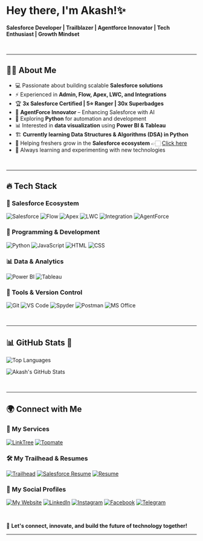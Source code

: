 # Hey there, I'm Akash!✨


**Salesforce Developer  |  Trailblazer |  Agentforce Innovator  |  Tech Enthusiast  |  Growth Mindset**

<br> 
  
--- 
 
## 👨‍💻 About Me  
  
- 💻 Passionate about building scalable **Salesforce solutions**
- ⚡ Experienced in **Admin, Flow, Apex, LWC, and Integrations**
- 🏆 **3x Salesforce Certified | 5⭐ Ranger | 30x Superbadges**
- 🤖 **AgentForce Innovator** – Enhancing Salesforce with AI 
- 🐍 Exploring **Python** for automation and development  
- 📊 Interested in **data visualization** using **Power BI & Tableau**
- 🏗️ **Currently learning Data Structures & Algorithms (DSA) in Python**  
- 🤝 Helping freshers grow in the **Salesforce ecosystem**  👉🏻 [Click here](your-topmate-url)  
- 📖 Always learning and experimenting with new technologies  

<br>

---

## 🔥 Tech Stack  

### 🚀 Salesforce Ecosystem  
![Salesforce](https://img.shields.io/badge/Salesforce-00A1E0?style=for-the-badge&logo=salesforce&logoColor=white)  ![Flow](https://img.shields.io/badge/Flow-FF9900?style=for-the-badge&logo=salesforce&logoColor=white)  ![Apex](https://img.shields.io/badge/Apex-430098?style=for-the-badge&logo=salesforce&logoColor=white) ![LWC](https://img.shields.io/badge/LWC-0176D3?style=for-the-badge&logo=salesforce&logoColor=white)  ![Integration](https://img.shields.io/badge/Integration-FF5733?style=for-the-badge&logo=salesforce&logoColor=white)  ![AgentForce](https://img.shields.io/badge/AgentForce-430098?style=for-the-badge&logo=salesforce&logoColor=white)  



### 🐍 Programming & Development  
![Python](https://img.shields.io/badge/Python-3776AB?style=for-the-badge&logo=python&logoColor=white)  ![JavaScript](https://img.shields.io/badge/JavaScript-F7DF1E?style=for-the-badge&logo=javascript&logoColor=black)  ![HTML](https://img.shields.io/badge/HTML5-E34F26?style=for-the-badge&logo=html5&logoColor=white)  ![CSS](https://img.shields.io/badge/CSS3-1572B6?style=for-the-badge&logo=css3&logoColor=white)  


### 📊 Data & Analytics  
![Power BI](https://img.shields.io/badge/Power%20BI-F2C811?style=for-the-badge&logo=power-bi&logoColor=black)  ![Tableau](https://img.shields.io/badge/Tableau-E97627?style=for-the-badge&logo=tableau&logoColor=white)  


### 🔧 Tools & Version Control  
![Git](https://img.shields.io/badge/Git-F05032?style=for-the-badge&logo=git&logoColor=white)  ![VS Code](https://img.shields.io/badge/VS%20Code-007ACC?style=for-the-badge&logo=visual-studio-code&logoColor=white)  ![Spyder](https://img.shields.io/badge/Spyder-FF0000?style=for-the-badge&logo=spyder-ide&logoColor=white)  ![Postman](https://img.shields.io/badge/Postman-FF6C37?style=for-the-badge&logo=postman&logoColor=white)  ![MS Office](https://img.shields.io/badge/MS%20Office-D83B01?style=for-the-badge&logo=microsoft-office&logoColor=white)  

<br>

---

## 📊 GitHub Stats 🌱    

![Top Languages](https://github-readme-stats.vercel.app/api/top-langs/?username=akash15-dev&layout=compact&theme=radical)  

![Akash's GitHub Stats](https://github-readme-stats.vercel.app/api?username=akash15-dev&show_icons=true&theme=radical)  

<br>

---

## 🌍 Connect with Me  
 

### 💼 My Services  

[![LinkTree](https://img.shields.io/badge/LinkTree-39E09B?style=for-the-badge&logo=linktree&logoColor=white)](your-linktree-url)  [![Topmate](https://img.shields.io/badge/Topmate-FF5722?style=for-the-badge&logo=topmate&logoColor=white)](your-topmate-url)  

### 🛠 My Trailhead & Resumes  

[![Trailhead](https://img.shields.io/badge/Trailhead-00A1E0?style=for-the-badge&logo=salesforce&logoColor=white)](your-trailhead-url)  [![Salesforce Resume](https://img.shields.io/badge/Salesforce%20Resume-FF9900?style=for-the-badge&logo=salesforce&logoColor=white)](your-salesforce-resume-url)  [![Resume](https://img.shields.io/badge/Resume-4CAF50?style=for-the-badge&logo=read-the-docs&logoColor=white)](your-resume-url)

### 🔗 My Social Profiles

[![My Website](https://img.shields.io/badge/My%20Website-FF5722?style=for-the-badge&logo=google-chrome&logoColor=white)](your-website-url)  [![LinkedIn](https://img.shields.io/badge/LinkedIn-0077B5?style=for-the-badge&logo=linkedin&logoColor=white)](your-linkedin-url)  [![Instagram](https://img.shields.io/badge/Instagram-E4405F?style=for-the-badge&logo=instagram&logoColor=white)](your-instagram-url)  [![Facebook](https://img.shields.io/badge/Facebook-1877F2?style=for-the-badge&logo=facebook&logoColor=white)](your-facebook-url)  [![Telegram](https://img.shields.io/badge/Telegram-26A5E4?style=for-the-badge&logo=telegram&logoColor=white)](your-telegram-url)  

<br>

🚀 **Let's connect, innovate, and build the future of technology together!**  

---

